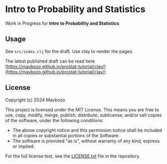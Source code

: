 # Intro to Probability and Statistics

Work in Progress for **Intro to Probability and Statistics**

## Usage

See `src/index.clj` for the draft. Use clay to render the pages.

The latest published draft can be read here [https://mavbozo.github.io/prostat-tutorial/clay/](https://mavbozo.github.io/prostat-tutorial/clay/)

## License

Copyright (c) 2024 Mavbozo

This project is licensed under the MIT License. This means you are free to use,
copy, modify, merge, publish, distribute, sublicense, and/or sell copies of the
software, under the following conditions:

- The above copyright notice and this permission notice shall be included in all
  copies or substantial portions of the Software.
- The software is provided "as is", without warranty of any kind, express or
  implied.

For the full license text, see the [LICENSE.txt](LICENSE.txt) file in the repository.
